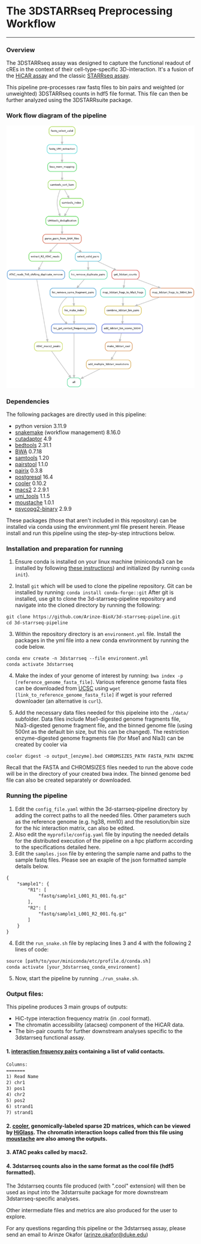 # The 3DSTARRseq Preprocessing Workflow
--------------------------------------
### Overview
The 3DSTARRseq assay was designed to capture the functional readout of cREs in the context of their cell-type-specific 3D-interaction. It's a fusion of the [HiCAR assay](https://www.sciencedirect.com/science/article/pii/S1097276522000983) and the classic [STARRseq assay](https://www.science.org/doi/10.1126/science.1232542).

This pipeline pre-processes raw fastq files to bin pairs and weighted (or unweighted) 3DSTARRseq counts in hdf5 file format. This file can then be further analyzed using the 3DSTARRsuite package.

### Work flow diagram of the pipeline
![3DSTARRseq workflow](./dag.png)

### Dependencies 
The following packages are directly used in this pipeline:
* python version 3.11.9
* [snakemake](https://snakemake.readthedocs.io/en/stable/) (workflow management) 8.16.0
* [cutadaptor](https://cutadapt.readthedocs.io/en/stable/) 4.9
* [bedtools](https://bedtools.readthedocs.io/en/latest/index.html) 2.31.1
* [BWA](http://bio-bwa.sourceforge.net)  0.7.18
* [samtools](http://www.htslib.org/download/) 1.20
* [pairstool](https://pairtools.readthedocs.io/en/latest/installation.html)  1.1.0
* [pairix](https://github.com/4dn-dcic/pairix#installation-for-pairix) 0.3.8
* [postgresql](https://www.postgresql.org/docs/16/release-16-4.html) 16.4
* [cooler](https://github.com/open2c/cooler) 0.10.2
* [macs2](https://github.com/macs3-project/MACS) 2.2.9.1
* [umi_tools](https://umi-tools.readthedocs.io/en/latest/faq.html) 1.1.5
* [moustache](https://github.com/ay-lab/mustache) 1.0.1
* [psycopg2-binary](https://pypi.org/project/psycopg2/) 2.9.9

These packages (those that aren't included in this repository) can be installed via conda using the environment.yml file present herein. Please install and run this pipeline using the step-by-step intructions below.

### Installation and preparation for running
1. Ensure conda is installed on your linux machine (miniconda3 can be installed by following [these instructions](https://docs.conda.io/projects/conda/en/latest/user-guide/install/linux.html)) and initialized (by running `conda init`).

2. Install `git` which will be used to clone the pipeline repository. Git can be installed by running:
`conda install conda-forge::git`
After git is installed, use git to clone the 3d-starrseq-pipeline repository and navigate into the cloned directory by running the following:
```
git clone https://github.com/Arinze-BioX/3d-starrseq-pipeline.git
cd 3d-starrseq-pipeline
```

3. Within the repository directory is an `environment.yml` file. Install the packages in the yml file into a new conda envrironment by running the code below. 
```
conda env create -n 3dstarrseq --file environment.yml
conda activate 3dstarrseq
```

4. Make the index of your genome of interest by running: `bwa index -p [reference_genome_fasta_file]`. Various reference genome fasta files can be downloaded from [UCSC](https://hgdownload.soe.ucsc.edu/downloads.html) using `wget [link_to_reference_genome_fasta_file]` if wget is your referred downloader (an alternative is `curl`).

5. Add the necessary data files needed for this pipeleine into the `./data/` subfolder. Data files include Mse1-digested genome fragments file, Nla3-digested genome fragment file, and the binned genome file (using 500nt as the default bin size, but this can be changed). The restriction enzyme-digested genome fragments file (for Mse1 and Nla3) can be created by cooler via
```
cooler digest -o output_[enzyme].bed CHROMSIZES_PATH FASTA_PATH ENZYME
```
Recall that the FASTA and CHROMSIZES files needed to run the above code will be in the directory of your created bwa index. The binned genome bed file can also be created separately or downloaded.

### Running the pipeline
1. Edit the `config_file.yaml` within the 3d-starrseq-pipeline directory by adding the correct paths to all the needed files. Other parameters such as the reference genome (e.g. hg38, mm10) and the resolution/bin size for the hic interaction matrix, can also be edited.
2. Also edit the `myprofile/config.yaml` file by inputing the needed details for the distributed execution of the pipeline on a hpc platform according to the specifications detailed here.
3. Edit the `samples.json` file by entering the sample name and paths to the sample fastq files. Please see an exaple of the json formatted sample details below. 
```
{
    "sample1": {
        "R1": [
            "fastq/sample1_L001_R1_001.fq.gz"
        ],
        "R2": [
            "fastq/sample1_L001_R2_001.fq.gz"
        ]
    }
}
```
4. Edit the `run_snake.sh` file by replacing lines 3 and 4 with the following 2 lines of code:
```
source [path/to/your/miniconda/etc/profile.d/conda.sh]
conda activate [your_3dstarrseq_conda_environment]
```
5. Now, start the pipeline by running `./run_snake.sh`.

### Output files: 
This pipeline produces 3 main groups of outputs:
- HiC-type interaction frequency matrix (in .cool format).
- The chromatin accessibility (atacseq) component of the HiCAR data.
- The bin-pair counts for further downstream analyses specific to the 3dstarrseq functional assay.

#### 1. [interaction frquency pairs](https://pairtools.readthedocs.io/en/latest/formats.html) containing a list of valid contacts.
```
Columns: 
=======
1) Read Name 
2) chr1
3) pos1
4) chr2
5) pos2
6) strand1
7) strand1
```
#### 2. [cooler](https://cooler.readthedocs.io/en/latest/datamodel.html), genomically-labeled sparse 2D matrices, which can be viewed by [HiGlass](https://docs.higlass.io). The chromatin interaction loops called from this file using [moustache](https://github.com/ay-lab/mustache) are also among the outputs.

#### 3. ATAC peaks called by macs2.

#### 4. 3dstarrseq counts also in the same format as the cool file (hdf5 formatted).

The 3dstarrseq counts file produced (with ".cool" extension) will then be used as input into the 3dstarrsuite package for more downstream 3dstarrseq-specific analyses.

Other intermediate files and metrics are also produced for the user to explore.

For any questions regarding this pipeline or the 3dstarrseq assay, please send an email to Arinze Okafor (arinze.okafor@duke.edu)